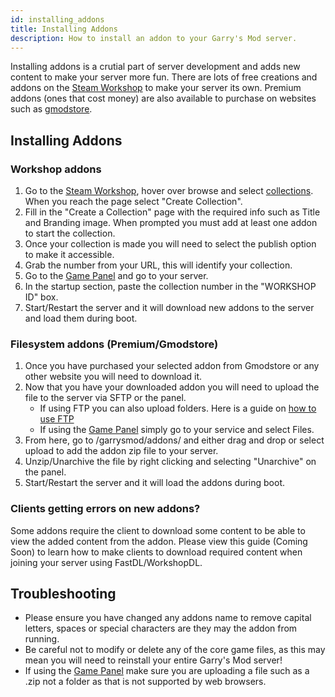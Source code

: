 ```yaml
---
id: installing_addons
title: Installing Addons
description: How to install an addon to your Garry's Mod server.
---
```


Installing addons is a crutial part of server development and adds new content to make your server more fun. There are lots of free creations and addons on the [Steam Workshop](https://steamcommunity.com/app/4000/workshop/) to make your server its own. Premium addons (ones that cost money) are also available to purchase on websites such as [gmodstore](https://gmodstore.com).

## Installing Addons
### Workshop addons
1. Go to the [Steam Workshop](https://steamcommunity.com/app/4000/workshop/), hover over browse and select [collections](https://steamcommunity.com/workshop/browse/?appid=4000&browsesort=trend&section=collections). When you reach the page select "Create Collection".
2. Fill in the "Create a Collection" page with the required info such as Title and Branding image. When prompted you must add at least one addon to start the collection.
3. Once your collection is made you will need to select the publish option to make it accessible.
4. Grab the number from your URL, this will identify your collection.
5. Go to the [Game Panel](https://hrzn.link/panel) and go to your server.
6. In the startup section, paste the collection number in the "WORKSHOP ID" box.
7. Start/Restart the server and it will download new addons to the server and load them during boot.

### Filesystem addons (Premium/Gmodstore)
1. Once you have purchased your selected addon from Gmodstore or any other website you will need to download it.
2. Now that you have your downloaded addon you will need to upload the file to the server via SFTP or the panel.
   - If using FTP you can also upload folders. Here is a guide on [how to use FTP](https://docs.hrznhosting.com/knowledgebase/general/using_ftp)
   - If using the [Game Panel](https://hrzn.link/panel) simply go to your service and select Files.
5. From here, go to /garrysmod/addons/ and either drag and drop or select upload to add the addon zip file to your server.
6. Unzip/Unarchive the file by right clicking and selecting "Unarchive" on the panel.
7. Start/Restart the server and it will load the addons during boot.

### Clients getting errors on new addons?
Some addons require the client to download some content to be able to view the added content from the addon. Please view this guide (Coming Soon) to learn how to make clients to download required content when joining your server using FastDL/WorkshopDL.

## Troubleshooting
* Please ensure you have changed any addons name to remove capital letters, spaces or special characters are they may the addon from running.
* Be careful not to modify or delete any of the core game files, as this may mean you will need to reinstall your entire Garry's Mod server!
* If using the [Game Panel](https://hrzn.link/panel) make sure you are uploading a file such as a .zip not a folder as that is not supported by web browsers.